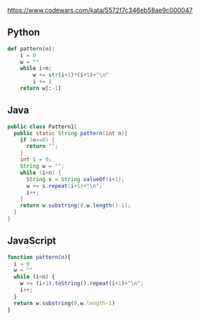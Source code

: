 https://www.codewars.com/kata/5572f7c346eb58ae9c000047

## Python
```python
def pattern(n):
    i = 0
    w = ""
    while i<n:
        w += str(i+1)*(i+1)+"\n"
        i += 1
    return w[:-1]
```

## Java
```java
public class Pattern1{
  public static String pattern(int n){
    if (n<=0) {
      return "";
    }
    int i = 0;
    String w = "";
    while (i<n) {
      String s = String.valueOf(i+1);
      w += s.repeat(i+1)+"\n";
      i++;
    }
    return w.substring(0,w.length()-1);
  }
}
```

## JavaScript
```js
function pattern(n){
  i = 0
  w = ""
  while (i<n) {
    w += (i+1).toString().repeat(i+1)+"\n";
    i++;
  }
  return w.substring(0,w.length-1)
}
```